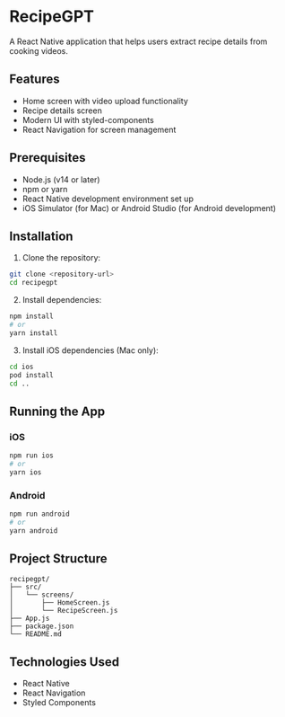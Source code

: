 # RecipeGPT

A React Native application that helps users extract recipe details from cooking videos.

## Features

- Home screen with video upload functionality
- Recipe details screen
- Modern UI with styled-components
- React Navigation for screen management

## Prerequisites

- Node.js (v14 or later)
- npm or yarn
- React Native development environment set up
- iOS Simulator (for Mac) or Android Studio (for Android development)

## Installation

1. Clone the repository:
```bash
git clone <repository-url>
cd recipegpt
```

2. Install dependencies:
```bash
npm install
# or
yarn install
```

3. Install iOS dependencies (Mac only):
```bash
cd ios
pod install
cd ..
```

## Running the App

### iOS
```bash
npm run ios
# or
yarn ios
```

### Android
```bash
npm run android
# or
yarn android
```

## Project Structure

```
recipegpt/
├── src/
│   └── screens/
│       ├── HomeScreen.js
│       └── RecipeScreen.js
├── App.js
├── package.json
└── README.md
```

## Technologies Used

- React Native
- React Navigation
- Styled Components
